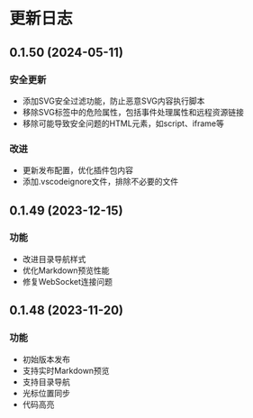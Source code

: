 # 更新日志

## 0.1.50 (2024-05-11)

### 安全更新

- 添加SVG安全过滤功能，防止恶意SVG内容执行脚本
- 移除SVG标签中的危险属性，包括事件处理属性和远程资源链接
- 移除可能导致安全问题的HTML元素，如script、iframe等

### 改进

- 更新发布配置，优化插件包内容
- 添加.vscodeignore文件，排除不必要的文件

## 0.1.49 (2023-12-15)

### 功能

- 改进目录导航样式
- 优化Markdown预览性能
- 修复WebSocket连接问题

## 0.1.48 (2023-11-20)

### 功能

- 初始版本发布
- 支持实时Markdown预览
- 支持目录导航
- 光标位置同步
- 代码高亮 
